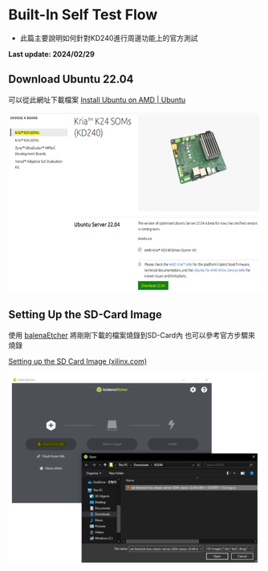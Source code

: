 # Built-In Self Test Flow
+ 此篇主要說明如何針對KD240進行周邊功能上的官方測試

**Last update: 2024/02/29**

## Download Ubuntu 22.04
可以從此網址下載檔案
[Install Ubuntu on AMD | Ubuntu](https://ubuntu.com/download/amd)

​<img src="Images/Ubuntu 22.04.png" width="600" height="360"/>

## Setting Up the SD-Card Image 
使用 [balenaEtcher](https://etcher.balena.io/) 將剛剛下載的檔案燒錄到SD-Card內
也可以參考官方步驟來燒錄

[Setting up the SD Card Image (xilinx.com)](https://www.xilinx.com/products/som/kria/kd240-drives-starter-kit/kd240-getting-started/setting-up-the-sd-card-image.html)

<img src="Images/Program SD Card.png"/>
